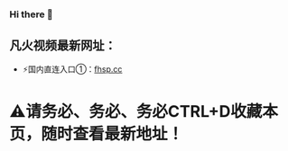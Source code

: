 ### Hi there 👋



## 凡火视频最新网址：
- ⚡国内直连入口①：[fhsp.cc](http://www.fhsp.cc/)

<h1>⚠请务必、务必、务必CTRL+D收藏本页，随时查看最新地址！</h1>
